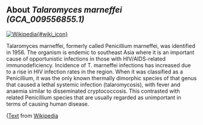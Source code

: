 
About *Talaromyces marneffei (GCA\_009556855.1)* 
--------------------------------------------------------------

[![Wikipedia](/img/wikipedia_logo_v2_en.png){#wiki_icon}](http://en.wikipedia.org/wiki/Talaromyces_marneffei)


Talaromyces marneffei, formerly called Penicillium marneffei, was identified in
1956. The organism is endemic to southeast Asia where it is an important cause
of opportunistic infections in those with HIV/AIDS-related immunodeficiency.
Incidence of T. marneffei infections has increased due to a rise in HIV
infection rates in the region.
When it was classified as a Penicillium, it was the only known thermally
dimorphic species of that genus that caused a lethal systemic infection
(talaromycosis), with fever and anaemia similar to disseminated cryptococcosis.
This contrasted with related Penicillium species that are usually regarded as
unimportant in terms of causing human disease.

([Text](http://en.wikipedia.org/wiki/Talaromyces_marneffei) from [Wikipedia](http://en.wikipedia.org/) 

